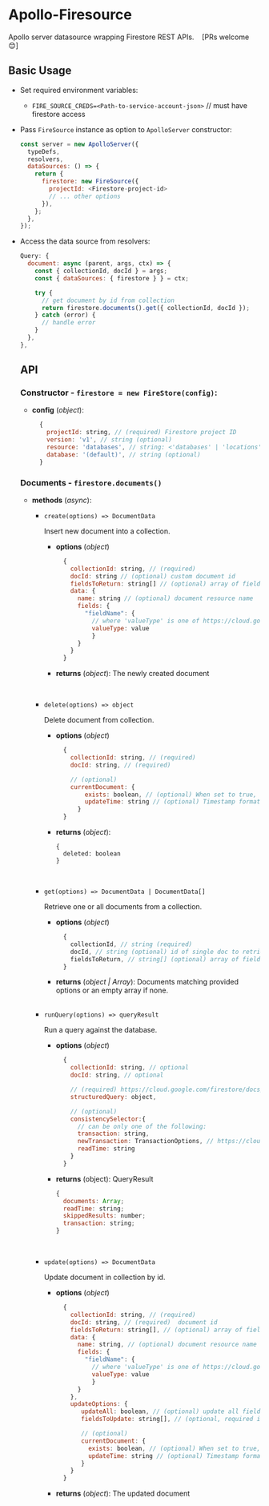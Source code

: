# Apollo-Firesource

Apollo server datasource wrapping Firestore REST APIs. &nbsp;&nbsp; [PRs welcome 😊]

## Basic Usage

- Set required environment variables:

  - `FIRE_SOURCE_CREDS=<Path-to-service-account-json>` // must have firestore access

- Pass `FireSource` instance as option to `ApolloServer` constructor:
  ```javascript
  const server = new ApolloServer({
    typeDefs,
    resolvers,
    dataSources: () => {
      return {
        firestore: new FireSource({
          projectId: <Firestore-project-id>
          // ... other options
        }),
      };
    },
  });
  ```
- Access the data source from resolvers:

  ```javascript
  Query: {
    document: async (parent, args, ctx) => {
      const { collectionId, docId } = args;
      const { dataSources: { firestore } } = ctx;

      try {
        // get document by id from collection
        return firestore.documents().get({ collectionId, docId });
      } catch (error) {
        // handle error
      }
    },
  },
  ```

  ## API

  ### Constructor - `firestore = new FireStore(config)`:

  - **config** (_object_):
    ```javascript
      {
        projectId: string, // (required) Firestore project ID
        version: 'v1', // string (optional)
        resource: 'databases', // string: <'databases' | 'locations'> (optional)
        database: '(default)', // string (optional)
      }
    ```

  ### Documents - `firestore.documents()`

  - **methods** (_async_):

    - `create(options) => DocumentData`

      Insert new document into a collection.

      - **options** (_object_)

        ```javascript
          {
            collectionId: string, // (required)
            docId: string // (optional) custom document id
            fieldsToReturn: string[] // (optional) array of fields to include in response (mask)
            data: {
              name: string // (optional) document resource name
              fields: {
                "fieldName": {
                  // where 'valueType' is one of https://cloud.google.com/firestore/docs/reference/rest/v1/Value
                  valueType: value
                  }
              }
            }
          }
        ```

      - **returns** (_object_): The newly created document

      <br />

    - `delete(options) => object`

      Delete document from collection.

      - **options** (_object_)

        ```javascript
          {
            collectionId: string, // (required)
            docId: string, // (required)

            // (optional)
            currentDocument: {
                exists: boolean, // (optional) When set to true, the target document must exist. When set to false, the target document must not exist
                updateTime: string // (optional) Timestamp format: When set, the target document must exist and have been last updated at that time
              }
          }
        ```

      - **returns** (_object_):
        ```
        {
          deleted: boolean
        }
        ```

      <br />

    - `get(options) => DocumentData | DocumentData[]`

      Retrieve one or all documents from a collection.

      - **options** (_object_)
        ```javascript
          {
            collectionId, // string (required)
            docId, // string (optional) id of single doc to retrieve
            fieldsToReturn, // string[] (optional) array of fields to include in response (mask)
          }
        ```
      - **returns** (_object | Array_): Documents matching provided options or an empty array if none.

      <br />

    - `runQuery(options) => queryResult`

      Run a query against the database.

      - **options** (_object_)

        ```javascript
          {
            collectionId: string, // optional
            docId: string, // optional

            // (required) https://cloud.google.com/firestore/docs/reference/rest/v1/StructuredQuery
            structuredQuery: object,

            // (optional)
            consistencySelector:{
              // can be only one of the following:
              transaction: string,
              newTransaction: TransactionOptions, // https://cloud.google.com/firestore/docs/reference/rest/v1/TransactionOptions
              readTime: string
            }
          }
        ```

      - **returns** (object): QueryResult
        ```javascript
        {
          documents: Array;
          readTime: string;
          skippedResults: number;
          transaction: string;
        }
        ```

      <br />

    - `update(options) => DocumentData`

      Update document in collection by id.

      - **options** (_object_)

        ```javascript
          {
            collectionId: string, // (required)
            docId: string, // (required)  document id
            fieldsToReturn: string[], // (optional) array of fields to include in response (mask)
            data: {
              name: string, // (optional) document resource name
              fields: {
                "fieldName": {
                  // where 'valueType' is one of https://cloud.google.com/firestore/docs/reference/rest/v1/Value
                  valueType: value
                  }
              }
            },
            updateOptions: {
               updateAll: boolean, // (optional) update all fields
               fieldsToUpdate: string[], // (optional, required if !updateAll) array of fields to update

               // (optional)
               currentDocument: {
                 exists: boolean, // (optional) When set to true, the target document must exist. When set to false, the target document must not exist
                 updateTime: string // (optional) Timestamp format When set, the target document must exist and have been last updated at that time
               }
            }
          }
        ```

      - **returns** (_object_): The updated document

      <br />
